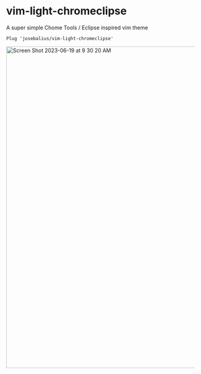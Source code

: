 # vim-light-chromeclipse
A super simple Chome Tools / Eclipse inspired vim theme

```vim
Plug 'josebalius/vim-light-chromeclipse'
```

<img width="860" alt="Screen Shot 2023-06-19 at 9 30 20 AM" src="https://github.com/josebalius/vim-light-chromeclipse/assets/339080/ade36b8c-3a09-492b-a3cc-1841734976fc">
